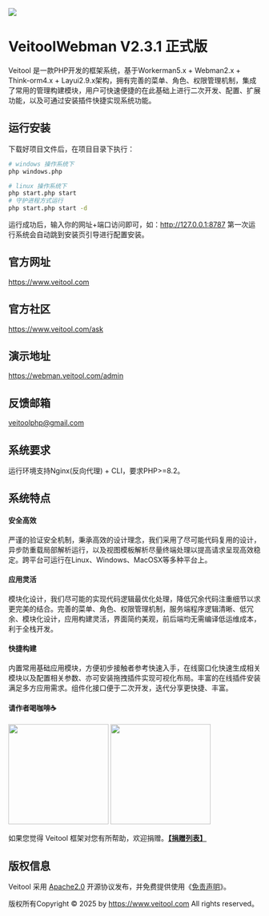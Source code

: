 ![](https://www.veitool.com/file/demo/logo.png) 

VeitoolWebman V2.3.1 正式版
===============
Veitool 是一款PHP开发的框架系统，基于Workerman5.x + Webman2.x + Think-orm4.x + Layui2.9.x架构，拥有完善的菜单、角色、权限管理机制，集成了常用的管理构建模块，用户可快速便捷的在此基础上进行二次开发、配置、扩展功能，以及可通过安装插件快捷实现系统功能。

## 运行安装
下载好项目文件后，在项目目录下执行：
``` bash
# windows 操作系统下
php windows.php

# linux 操作系统下
php start.php start
# 守护进程方式运行
php start.php start -d
```
运行成功后，输入你的网址+端口访问即可，如：http://127.0.0.1:8787 第一次运行系统会自动跳到安装页引导进行配置安装。

## 官方网址
https://www.veitool.com

## 官方社区
https://www.veitool.com/ask

## 演示地址
https://webman.veitool.com/admin

## 反馈邮箱
veitoolphp@gmail.com

## 系统要求
运行环境支持Nginx(反向代理) + CLI，要求PHP>=8.2。

## 系统特点

#### 安全高效
严谨的验证安全机制，秉承高效的设计理念，我们采用了尽可能代码复用的设计，异步防重载局部解析运行，以及视图模板解析尽量终端处理以提高请求呈现高效稳定。跨平台可运行在Linux、Windows、MacOSX等多种平台上。

#### 应用灵活
模块化设计，我们尽可能的实现代码逻辑最优化处理，降低冗余代码注重细节以求更完美的结合。完善的菜单、角色、权限管理机制，服务端程序逻辑清晰、低冗余、模块化设计，应用构建灵活，界面简约美观，前后端均无需编译低运维成本，利于全栈开发。

#### 快捷构建
内置常用基础应用模块，方便初步接触者参考快速入手，在线窗口化快速生成相关模块以及配置相关参数、亦可安装拖拽插件实现可视化布局。丰富的在线插件安装满足多方应用需求。组件化接口便于二次开发，迭代分享更快捷、丰富。

#### 请作者喝咖啡☕️
<img src="https://www.veitool.com/file/pay/wepay.jpg" width="200"/>
<img src="https://www.veitool.com/file/pay/alipay.jpg" width="200"/>
<p>如果您觉得 Veitool 框架对您有所帮助，欢迎捐赠。<b><a href="https://www.veitool.com/donate">【捐赠列表】</a></b></p>

## 版权信息
Veitool 采用 [Apache2.0](https://opensource.org/license/apache-2-0/) 开源协议发布，并免费提供使用《[免责声明](https://gitee.com/veitool/veitoolwebman/blob/master/DISCLAIMER.md)》。

版权所有Copyright © 2025 by https://www.veitool.com All rights reserved。